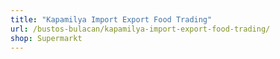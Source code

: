 ```yaml
---
title: "Kapamilya Import Export Food Trading"
url: /bustos-bulacan/kapamilya-import-export-food-trading/
shop: Supermarkt
---
```

